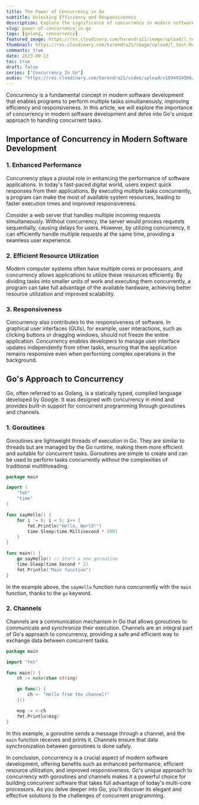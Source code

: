 ```yaml
---
title: The Power of Concurrency in Go 
subtitle: Unlocking Efficiency and Responsiveness 
description: Explore the significance of concurrency in modern software development and discover how Go's innovative approach with goroutines and channels revolutionizes concurrent programming. 
slug: power-of-concurrency-in-go
tags: [golang, concurrency]
featured_image: https://res.cloudinary.com/harendra21/image/upload/l_text:Roboto_50_bold:The%20Power%20of%20Concurrency%20in%20Go,co_rgb:fff/golangwithexample/bg_bczwj8.png
thumbnail: https://res.cloudinary.com/harendra21/image/upload/l_text:Roboto_50_bold:The%20Power%20of%20Concurrency%20in%20Go,co_rgb:fff/golangwithexample/bg_bczwj8.png
comments: true
date: 2023-09-13
toc: true
draft: false
series: ["Concurrency In Go"]
audio: "https://res.cloudinary.com/harendra21/video/upload/v1694934586/golangwithexample/The_Power_of_Concurrency_in_Go_ofmlxm.wav"
---
```


Concurrency is a fundamental concept in modern software development that enables programs to perform multiple tasks simultaneously, improving efficiency and responsiveness. In this article, we will explore the importance of concurrency in modern software development and delve into Go's unique approach to handling concurrent tasks.

## Importance of Concurrency in Modern Software Development

### 1. Enhanced Performance

Concurrency plays a pivotal role in enhancing the performance of software applications. In today's fast-paced digital world, users expect quick responses from their applications. By executing multiple tasks concurrently, a program can make the most of available system resources, leading to faster execution times and improved responsiveness.

Consider a web server that handles multiple incoming requests simultaneously. Without concurrency, the server would process requests sequentially, causing delays for users. However, by utilizing concurrency, it can efficiently handle multiple requests at the same time, providing a seamless user experience.

### 2. Efficient Resource Utilization

Modern computer systems often have multiple cores or processors, and concurrency allows applications to utilize these resources efficiently. By dividing tasks into smaller units of work and executing them concurrently, a program can take full advantage of the available hardware, achieving better resource utilization and improved scalability.

### 3. Responsiveness

Concurrency also contributes to the responsiveness of software. In graphical user interfaces (GUIs), for example, user interactions, such as clicking buttons or dragging windows, should not freeze the entire application. Concurrency enables developers to manage user interface updates independently from other tasks, ensuring that the application remains responsive even when performing complex operations in the background.

## Go's Approach to Concurrency

Go, often referred to as Golang, is a statically typed, compiled language developed by Google. It was designed with concurrency in mind and provides built-in support for concurrent programming through goroutines and channels.

### 1. Goroutines

Goroutines are lightweight threads of execution in Go. They are similar to threads but are managed by the Go runtime, making them more efficient and suitable for concurrent tasks. Goroutines are simple to create and can be used to perform tasks concurrently without the complexities of traditional multithreading.

```go
package main

import (
	"fmt"
	"time"
)

func sayHello() {
	for i := 0; i < 5; i++ {
		fmt.Println("Hello, World!")
		time.Sleep(time.Millisecond * 500)
	}
}

func main() {
	go sayHello() // Start a new goroutine
	time.Sleep(time.Second * 2)
	fmt.Println("Main function")
}
```

In the example above, the `sayHello` function runs concurrently with the `main` function, thanks to the `go` keyword.

### 2. Channels

Channels are a communication mechanism in Go that allows goroutines to communicate and synchronize their execution. Channels are an integral part of Go's approach to concurrency, providing a safe and efficient way to exchange data between concurrent tasks.

```go
package main

import "fmt"

func main() {
	ch := make(chan string)

	go func() {
		ch <- "Hello from the channel!"
	}()

	msg := <-ch
	fmt.Println(msg)
}
```

In this example, a goroutine sends a message through a channel, and the `main` function receives and prints it. Channels ensure that data synchronization between goroutines is done safely.

In conclusion, concurrency is a crucial aspect of modern software development, offering benefits such as enhanced performance, efficient resource utilization, and improved responsiveness. Go's unique approach to concurrency with goroutines and channels makes it a powerful choice for building concurrent software that takes full advantage of today's multi-core processors. As you delve deeper into Go, you'll discover its elegant and effective solutions to the challenges of concurrent programming.